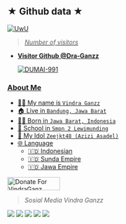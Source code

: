 ## ★ Github data ★
<p align="center">

  <a href="https://github.com/Dra-ID"><img src="http://readme-typing-svg.herokuapp.com?color=BF00FF&center=true&vCenter=true&multiline=false&lines=Follow+Github+Vindra+ID+^_^" alt="UwU">
  
>
> *Number of visitors*
* **Visitor Github @Dra-Ganzz**

     ![DUMAI-991](https://komarev.com/ghpvc/?username=Dra-Ganzz&color=blue)
>

### About Me

 - 👨‍🦱 My name is `Vindra Ganzz`
 - 🏠 Live in `Bandung, Jawa Barat`
 - 👶🏻 Born in `Jawa Barat, Indonesia`
 - 🏫 School in `Smpn 2 Lewimunding`
 - 🌸 My Idol `Zeejkt48 (Azizi Asadel)`
 - 🌐 Language
   - 🇮🇩 Indonesian
   - 🇮🇩 Sunda Empire
   - 🇮🇩 Jawa Empire

<a href="https://saweria.co/donate/VindraGanzz" target="_blank"><img src="https://user-images.githubusercontent.com/26188697/180601310-e82c63e4-412b-4c36-b7b5-7ba713c80380.png" alt="Donate For VindraGanz" height="30" width="120"></a>

> *Sosial Media Vindra Ganzz*
> 
[![](https://img.shields.io/badge/Instagram-pink?logo=Instagram&logoColor=pink&labelColor=white)](https://www.instagram.com/vindradoang)
[![](https://img.shields.io/badge/Whatsapp-white?logo=Whatsapp&logoColor=Brightgreen&labelColor=white)](https://wa.me/6283809192307?text=Asalamualaikum+bang)
[![](https://img.shields.io/badge/Telegram-blue?logo=Telegram&logoColor=Brighwhite&labelColor=white)](https://t.me/@vindradoang)
[![](https://img.shields.io/badge/YouTube-white?logo=YouTube&logoColor=Brighred&labelColor=red)](https://youtube.com/@VindraGanzz)
[![](https://img.shields.io/badge/Facebook-white?logo=Facebook&logoColor=Brighblue&labelColor=blue)](https://facebook.com/@vindradoang0)<br>
